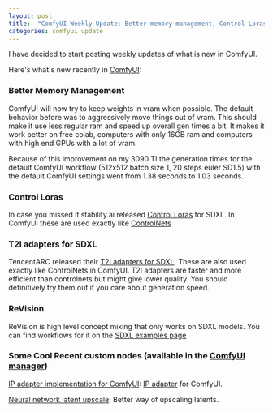 ```yaml
---
layout: post
title:  "ComfyUI Weekly Update: Better memory management, Control Loras, ReVision and T2I adapters for SDXL"
categories: comfyui update
---
```


I have decided to start posting weekly updates of what is new in ComfyUI.

Here's what's new recently in [ComfyUI](https://github.com/comfyanonymous/ComfyUI):

### Better Memory Management

ComfyUI will now try to keep weights in vram when possible. The default behavior before was to aggressively move things out of vram. This should make it use less regular ram and speed up overall gen times a bit. It makes it work better on free colab, computers with only 16GB ram and computers with high end GPUs with a lot of vram.

Because of this improvement on my 3090 TI the generation times for the default ComfyUI workflow (512x512 batch size 1, 20 steps euler SD1.5) with the default ComfyUI settings went from 1.38 seconds to 1.03 seconds.

### Control Loras

In case you missed it stability.ai released [Control Loras](https://huggingface.co/stabilityai/control-lora) for SDXL. In ComfyUI these are used exactly like [ControlNets](https://comfyanonymous.github.io/ComfyUI_examples/controlnet/)

### T2I adapters for SDXL

TencentARC released their [T2I adapters for SDXL](https://huggingface.co/TencentARC/T2I-Adapter/tree/main/models_XL). These are also used exactly like ControlNets in ComfyUI. T2I adapters are faster and more efficient than controlnets but might give lower quality. You should definitively try them out if you care about generation speed.

### ReVision

ReVision is high level concept mixing that only works on SDXL models. You can find workflows for it on the [SDXL examples page](https://comfyanonymous.github.io/ComfyUI_examples/sdxl/#revision)


### Some Cool Recent custom nodes (available in the [ComfyUI manager](https://github.com/ltdrdata/ComfyUI-Manager))

[IP adapter implementation for ComfyUI](https://github.com/laksjdjf/IPAdapter-ComfyUI): [IP adapter](https://github.com/tencent-ailab/IP-Adapter) for ComfyUI.

[Neural network latent upscale](https://github.com/Ttl/ComfyUi_NNLatentUpscale): Better way of upscaling latents.

